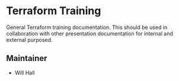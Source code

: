 # Terraform Training

General Terraform training documentation. This should be used in collaboration with other presentation documentation for internal and external purposed.

## Maintainer

* Will Hall
